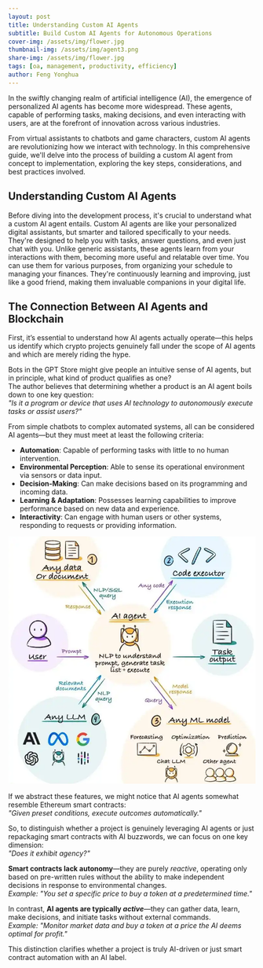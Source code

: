 ```yaml
---
layout: post
title: Understanding Custom AI Agents
subtitle: Build Custom AI Agents for Autonomous Operations
cover-img: /assets/img/flower.jpg
thumbnail-img: /assets/img/agent3.png
share-img: /assets/img/flower.jpg
tags: [oa, management, productivity, efficiency]
author: Feng Yonghua
---
```


In the swiftly changing realm of artificial intelligence (AI), the emergence of personalized AI agents has become more widespread. These agents, capable of performing tasks, making decisions, and even interacting with users, are at the forefront of innovation across various industries.

From virtual assistants to chatbots and game characters, custom AI agents are revolutionizing how we interact with technology. In this comprehensive guide, we'll delve into the process of building a custom AI agent from concept to implementation, exploring the key steps, considerations, and best practices involved.

## Understanding Custom AI Agents 

Before diving into the development process, it's crucial to understand what a custom AI agent entails. Custom AI agents are like your personalized digital assistants, but smarter and tailored specifically to your needs. They're designed to help you with tasks, answer questions, and even just chat with you. Unlike generic assistants, these agents learn from your interactions with them, becoming more useful and relatable over time. You can use them for various purposes, from organizing your schedule to managing your finances. They're continuously learning and improving, just like a good friend, making them invaluable companions in your digital life. 

## The Connection Between AI Agents and Blockchain  

First, it’s essential to understand how AI agents actually operate—this helps us identify which crypto projects genuinely fall under the scope of AI agents and which are merely riding the hype.  

Bots in the GPT Store might give people an intuitive sense of AI agents, but in principle, what kind of product qualifies as one?  
The author believes that determining whether a product is an AI agent boils down to one key question:  
*"Is it a program or device that uses AI technology to autonomously execute tasks or assist users?"*  

From simple chatbots to complex automated systems, all can be considered AI agents—but they must meet at least the following criteria:  
- **Automation**: Capable of performing tasks with little to no human intervention.  
- **Environmental Perception**: Able to sense its operational environment via sensors or data input.  
- **Decision-Making**: Can make decisions based on its programming and incoming data.  
- **Learning & Adaptation**: Possesses learning capabilities to improve performance based on new data and experience.  
- **Interactivity**: Can engage with human users or other systems, responding to requests or providing information.  

![The simple process of an AI agent](/assets/img/agent3.png)

If we abstract these features, we might notice that AI agents somewhat resemble Ethereum smart contracts:  
*"Given preset conditions, execute outcomes automatically."*  

So, to distinguish whether a project is genuinely leveraging AI agents or just repackaging smart contracts with AI buzzwords, we can focus on one key dimension:  
*"Does it exhibit agency?"*  

**Smart contracts lack autonomy**—they are purely *reactive*, operating only based on pre-written rules without the ability to make independent decisions in response to environmental changes.  
*Example: "You set a specific price to buy a token at a predetermined time."*  

In contrast, **AI agents are typically *active***—they can gather data, learn, make decisions, and initiate tasks without external commands.  
*Example: "Monitor market data and buy a token at a price the AI deems optimal for profit."*  

This distinction clarifies whether a project is truly AI-driven or just smart contract automation with an AI label.
